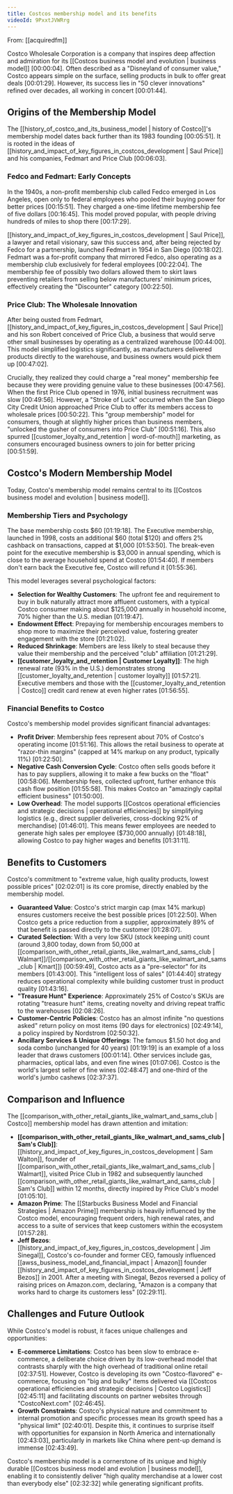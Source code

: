 ```yaml
---
title: Costcos membership model and its benefits
videoId: 9PxxtJVWRrg
---
```


From: [[acquiredfm]] <br/> 

Costco Wholesale Corporation is a company that inspires deep affection and admiration for its [[Costcos business model and evolution | business model]] <a class="yt-timestamp" data-t="00:00:04">[00:00:04]</a>. Often described as a "Disneyland of consumer value," Costco appears simple on the surface, selling products in bulk to offer great deals <a class="yt-timestamp" data-t="00:01:29">[00:01:29]</a>. However, its success lies in "50 clever innovations" refined over decades, all working in concert <a class="yt-timestamp" data-t="00:01:44">[00:01:44]</a>.

## Origins of the Membership Model

The [[history_of_costco_and_its_business_model | history of Costco]]'s membership model dates back further than its 1983 founding <a class="yt-timestamp" data-t="00:05:51">[00:05:51]</a>. It is rooted in the ideas of [[history_and_impact_of_key_figures_in_costcos_development | Saul Price]] and his companies, Fedmart and Price Club <a class="yt-timestamp" data-t="00:06:03">[00:06:03]</a>.

### Fedco and Fedmart: Early Concepts
In the 1940s, a non-profit membership club called Fedco emerged in Los Angeles, open only to federal employees who pooled their buying power for better prices <a class="yt-timestamp" data-t="00:15:51">[00:15:51]</a>. They charged a one-time lifetime membership fee of five dollars <a class="yt-timestamp" data-t="00:16:45">[00:16:45]</a>. This model proved popular, with people driving hundreds of miles to shop there <a class="yt-timestamp" data-t="00:17:29">[00:17:29]</a>.

[[history_and_impact_of_key_figures_in_costcos_development | Saul Price]], a lawyer and retail visionary, saw this success and, after being rejected by Fedco for a partnership, launched Fedmart in 1954 in San Diego <a class="yt-timestamp" data-t="00:18:02">[00:18:02]</a>. Fedmart was a for-profit company that mirrored Fedco, also operating as a membership club exclusively for federal employees <a class="yt-timestamp" data-t="00:22:04">[00:22:04]</a>. The membership fee of possibly two dollars allowed them to skirt laws preventing retailers from selling below manufacturers' minimum prices, effectively creating the "Discounter" category <a class="yt-timestamp" data-t="00:22:50">[00:22:50]</a>.

### Price Club: The Wholesale Innovation
After being ousted from Fedmart, [[history_and_impact_of_key_figures_in_costcos_development | Saul Price]] and his son Robert conceived of Price Club, a business that would serve other small businesses by operating as a centralized warehouse <a class="yt-timestamp" data-t="00:44:00">[00:44:00]</a>. This model simplified logistics significantly, as manufacturers delivered products directly to the warehouse, and business owners would pick them up <a class="yt-timestamp" data-t="00:47:02">[00:47:02]</a>.

Crucially, they realized they could charge a "real money" membership fee because they were providing genuine value to these businesses <a class="yt-timestamp" data-t="00:47:56">[00:47:56]</a>. When the first Price Club opened in 1976, initial business recruitment was slow <a class="yt-timestamp" data-t="00:49:56">[00:49:56]</a>. However, a "Stroke of Luck" occurred when the San Diego City Credit Union approached Price Club to offer its members access to wholesale prices <a class="yt-timestamp" data-t="00:50:22">[00:50:22]</a>. This "group membership" model for consumers, though at slightly higher prices than business members, "unlocked the gusher of consumers into Price Club" <a class="yt-timestamp" data-t="00:51:16">[00:51:16]</a>. This also spurred [[customer_loyalty_and_retention | word-of-mouth]] marketing, as consumers encouraged business owners to join for better pricing <a class="yt-timestamp" data-t="00:51:59">[00:51:59]</a>.

## Costco's Modern Membership Model

Today, Costco's membership model remains central to its [[Costcos business model and evolution | business model]].

### Membership Tiers and Psychology
The base membership costs $60 <a class="yt-timestamp" data-t="01:19:18">[01:19:18]</a>. The Executive membership, launched in 1998, costs an additional $60 (total $120) and offers 2% cashback on transactions, capped at $1,000 <a class="yt-timestamp" data-t="01:53:50">[01:53:50]</a>. The break-even point for the executive membership is $3,000 in annual spending, which is close to the average household spend at Costco <a class="yt-timestamp" data-t="01:54:40">[01:54:40]</a>. If members don't earn back the Executive fee, Costco will refund it <a class="yt-timestamp" data-t="01:55:36">[01:55:36]</a>.

This model leverages several psychological factors:
*   **Selection for Wealthy Customers**: The upfront fee and requirement to buy in bulk naturally attract more affluent customers, with a typical Costco consumer making about $125,000 annually in household income, 70% higher than the U.S. median <a class="yt-timestamp" data-t="01:19:47">[01:19:47]</a>.
*   **Endowment Effect**: Prepaying for membership encourages members to shop more to maximize their perceived value, fostering greater engagement with the store <a class="yt-timestamp" data-t="01:21:02">[01:21:02]</a>.
*   **Reduced Shrinkage**: Members are less likely to steal because they value their membership and the perceived "club" affiliation <a class="yt-timestamp" data-t="01:21:29">[01:21:29]</a>.
*   **[[customer_loyalty_and_retention | Customer Loyalty]]**: The high renewal rate (93% in the U.S.) demonstrates strong [[customer_loyalty_and_retention | customer loyalty]] <a class="yt-timestamp" data-t="01:57:21">[01:57:21]</a>. Executive members and those with the [[customer_loyalty_and_retention | Costco]] credit card renew at even higher rates <a class="yt-timestamp" data-t="01:56:55">[01:56:55]</a>.

### Financial Benefits to Costco
Costco's membership model provides significant financial advantages:
*   **Profit Driver**: Membership fees represent about 70% of Costco's operating income <a class="yt-timestamp" data-t="01:51:16">[01:51:16]</a>. This allows the retail business to operate at "razor-thin margins" (capped at 14% markup on any product, typically 11%) <a class="yt-timestamp" data-t="01:22:50">[01:22:50]</a>.
*   **Negative Cash Conversion Cycle**: Costco often sells goods before it has to pay suppliers, allowing it to make a few bucks on the "float" <a class="yt-timestamp" data-t="00:58:06">[00:58:06]</a>. Membership fees, collected upfront, further enhance this cash flow position <a class="yt-timestamp" data-t="01:55:58">[01:55:58]</a>. This makes Costco an "amazingly capital efficient business" <a class="yt-timestamp" data-t="01:50:00">[01:50:00]</a>.
*   **Low Overhead**: The model supports [[Costcos operational efficiencies and strategic decisions | operational efficiencies]] by simplifying logistics (e.g., direct supplier deliveries, cross-docking 92% of merchandise) <a class="yt-timestamp" data-t="01:46:01">[01:46:01]</a>. This means fewer employees are needed to generate high sales per employee ($730,000 annually) <a class="yt-timestamp" data-t="01:48:18">[01:48:18]</a>, allowing Costco to pay higher wages and benefits <a class="yt-timestamp" data-t="01:31:11">[01:31:11]</a>.

## Benefits to Customers

Costco's commitment to "extreme value, high quality products, lowest possible prices" <a class="yt-timestamp" data-t="02:02:01">[02:02:01]</a> is its core promise, directly enabled by the membership model.

*   **Guaranteed Value**: Costco's strict margin cap (max 14% markup) ensures customers receive the best possible prices <a class="yt-timestamp" data-t="01:22:50">[01:22:50]</a>. When Costco gets a price reduction from a supplier, approximately 89% of that benefit is passed directly to the customer <a class="yt-timestamp" data-t="01:28:07">[01:28:07]</a>.
*   **Curated Selection**: With a very low SKU (stock keeping unit) count (around 3,800 today, down from 50,000 at [[comparison_with_other_retail_giants_like_walmart_and_sams_club | Walmart]]/[[comparison_with_other_retail_giants_like_walmart_and_sams_club | Kmart]]) <a class="yt-timestamp" data-t="00:59:49">[00:59:49]</a>, Costco acts as a "pre-selector" for its members <a class="yt-timestamp" data-t="01:43:00">[01:43:00]</a>. This "intelligent loss of sales" <a class="yt-timestamp" data-t="01:44:40">[01:44:40]</a> strategy reduces operational complexity while building customer trust in product quality <a class="yt-timestamp" data-t="01:43:16">[01:43:16]</a>.
*   **"Treasure Hunt" Experience**: Approximately 25% of Costco's SKUs are rotating "treasure hunt" items, creating novelty and driving repeat traffic to the warehouses <a class="yt-timestamp" data-t="02:08:26">[02:08:26]</a>.
*   **Customer-Centric Policies**: Costco has an almost infinite "no questions asked" return policy on most items (90 days for electronics) <a class="yt-timestamp" data-t="02:49:14">[02:49:14]</a>, a policy inspired by Nordstrom <a class="yt-timestamp" data-t="02:50:32">[02:50:32]</a>.
*   **Ancillary Services & Unique Offerings**: The famous $1.50 hot dog and soda combo (unchanged for 40 years) <a class="yt-timestamp" data-t="01:19:19">[01:19:19]</a> is an example of a loss leader that draws customers <a class="yt-timestamp" data-t="00:01:14">[00:01:14]</a>. Other services include gas, pharmacies, optical labs, and even fine wines <a class="yt-timestamp" data-t="01:06:56">[01:07:06]</a>. Costco is the world's largest seller of fine wines <a class="yt-timestamp" data-t="02:48:47">[02:48:47]</a> and one-third of the world's jumbo cashews <a class="yt-timestamp" data-t="02:37:37">[02:37:37]</a>.

## Comparison and Influence

The [[comparison_with_other_retail_giants_like_walmart_and_sams_club | Costco]] membership model has drawn attention and imitation:
*   **[[comparison_with_other_retail_giants_like_walmart_and_sams_club | Sam's Club]]**: [[history_and_impact_of_key_figures_in_costcos_development | Sam Walton]], founder of [[comparison_with_other_retail_giants_like_walmart_and_sams_club | Walmart]], visited Price Club in 1982 and subsequently launched [[comparison_with_other_retail_giants_like_walmart_and_sams_club | Sam's Club]] within 12 months, directly inspired by Price Club's model <a class="yt-timestamp" data-t="01:05:10">[01:05:10]</a>.
*   **Amazon Prime**: The [[Starbucks Business Model and Financial Strategies | Amazon Prime]] membership is heavily influenced by the Costco model, encouraging frequent orders, high renewal rates, and access to a suite of services that keep customers within the ecosystem <a class="yt-timestamp" data-t="01:57:28">[01:57:28]</a>.
*   **Jeff Bezos**: [[history_and_impact_of_key_figures_in_costcos_development | Jim Sinegal]], Costco's co-founder and former CEO, famously influenced [[awss_business_model_and_financial_impact | Amazon]] founder [[history_and_impact_of_key_figures_in_costcos_development | Jeff Bezos]] in 2001. After a meeting with Sinegal, Bezos reversed a policy of raising prices on Amazon.com, declaring, "Amazon is a company that works hard to charge its customers less" <a class="yt-timestamp" data-t="02:29:11">[02:29:11]</a>.

## Challenges and Future Outlook

While Costco's model is robust, it faces unique challenges and opportunities:
*   **E-commerce Limitations**: Costco has been slow to embrace e-commerce, a deliberate choice driven by its low-overhead model that contrasts sharply with the high overhead of traditional online retail <a class="yt-timestamp" data-t="02:37:51">[02:37:51]</a>. However, Costco is developing its own "Costco-flavored" e-commerce, focusing on "big and bulky" items delivered via [[Costcos operational efficiencies and strategic decisions | Costco Logistics]] <a class="yt-timestamp" data-t="02:45:11">[02:45:11]</a> and facilitating discounts on partner websites through "CostcoNext.com" <a class="yt-timestamp" data-t="02:46:45">[02:46:45]</a>.
*   **Growth Constraints**: Costco's physical nature and commitment to internal promotion and specific processes mean its growth speed has a "physical limit" <a class="yt-timestamp" data-t="02:40:01">[02:40:01]</a>. Despite this, it continues to surprise itself with opportunities for expansion in North America and internationally <a class="yt-timestamp" data-t="02:43:03">[02:43:03]</a>, particularly in markets like China where pent-up demand is immense <a class="yt-timestamp" data-t="02:43:49">[02:43:49]</a>.

Costco's membership model is a cornerstone of its unique and highly durable [[Costcos business model and evolution | business model]], enabling it to consistently deliver "high quality merchandise at a lower cost than everybody else" <a class="yt-timestamp" data-t="02:32:32">[02:32:32]</a> while generating significant profits.